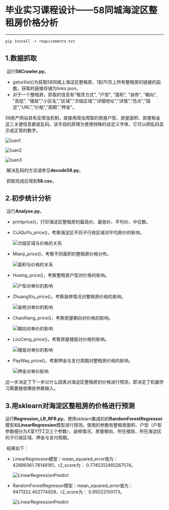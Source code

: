 # 毕业实习课程设计——58同城海淀区整租房价格分析

------

```python
pip install -r requirements.txt
```



## 1.数据抓取

​	运行**58Crawler.py**。

- geturllist()为获取58同城上海淀区整租房，1到70页上所有整租房的链接的函数。获取的链接存储为links.json。
- 对于一个整租房，抓取的信息有“租赁方式", "户型", "面积", "装修", "朝向", "高低", "楼层","小区名","区域","次级区域","详细地址","详情","亮点","描述","URL","价格","周期","押金"。

58房产网站具有反爬虫机制，直接用爬虫爬取的房屋户型、房屋面积、房屋租金这三关键信息都是乱码。该手段的原理为使用特殊的自定义字体，它可以把乱码显示成正常的数字。

![luan1](./DATA/luan1.jpg)

![luan2](./DATA/luan2.jpg)

![luan3](./DATA/luan3.jpg)

​	解决乱码的方法请参见**decode58.py**。

​	抓取完成后得到**58.csv**。

## 2.初步统计分析

​	运行**Analyse.py**。

- printprice()，打印海淀区整租房的最高价、最低价、平均价、中位数。

- CiJiQuYu_price()，考察海淀区不同子行政区域对平均房价的影响。

  ![次级区域与价格的关系](./Analyse/次级区域与价格的关系.png)

- Mianji_price()，考察不同面积的整租房价格分布。

  ![面积与价格的关系](./Analyse/面积与价格的关系.png)

- Huxing_price()，考察整租房户型对价格的影响。

  ![户型对单价的影响](./Analyse/户型对单价的影响.png)

- ZhuangXiu_price()，考察装修情况对整租房价格的影响。

  ![装修对单价的影响](./Analyse/装修对单价的影响.png)

- ChaoXiang_price()，考察房屋朝向对价格的影响。

  ![朝向对单价的影响](./Analyse/朝向对单价的影响.png)

- LouCeng_price()，考察房屋楼层对价格的影响。

  ![楼层对单价的影响](./Analyse/楼层对单价的影响.png)

- PayWay_price()，考察押金与支付周期对整租房价格的影响。

  ![押金对单价影响](./Analyse/押金对单价影响.png)

这一步决定了下一步以什么因素对海淀区整租房的价格进行预测，即决定了机器学习需要接收哪些参数输入。

## 3.用sklearn对海淀区整租房的价格进行预测

​	运行**Regression_LR_RFR.py**。使用sklearn集成的的**RandomForestRegressor**模型和**LinearRegression**模型进行预测。使用的参数有整租房面积、户型（户型参数细分为X室Y厅Z卫三个参数）、装修情况、房屋朝向、所在楼层、所在海淀区的子行政区域、押金与支付周期。

​	结果如下：

- LinearRegression模型：mean_squared_error值为： 42899361.78148181，r2_score为： 0.7745312465267574。

  ![LinearRegressionPredict](./Analyse/LRP.png)

- RandomForestRegressor模型：mean_squared_error值为： 9471322.402774928，r2_score为： 0.95022100173。

  ![LinearRegressionPredict](./Analyse/RFRP.png)

